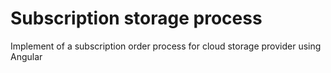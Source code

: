 # Subscription storage process
Implement of a subscription order process for cloud storage provider using Angular
